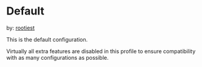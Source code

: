 <!--
 Copyright (C) 2023 Chris Laprade (chris@rootiest.com)
 
 This file is part of Hephaestus.
 
 Hephaestus is free software: you can redistribute it and/or modify
 it under the terms of the GNU General Public License as published by
 the Free Software Foundation, either version 3 of the License, or
 (at your option) any later version.
 
 Hephaestus is distributed in the hope that it will be useful,
 but WITHOUT ANY WARRANTY; without even the implied warranty of
 MERCHANTABILITY or FITNESS FOR A PARTICULAR PURPOSE.  See the
 GNU General Public License for more details.
 
 You should have received a copy of the GNU General Public License
 along with Hephaestus.  If not, see <http://www.gnu.org/licenses/>.
-->

# Default
by: [rootiest](https://github.com/rootiest)

This is the default configuration. 

Virtually all extra features are disabled in this profile to ensure compatibility with as many configurations as possible.